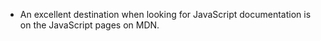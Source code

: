 - An excellent destination when looking for JavaScript documentation is on the JavaScript pages on MDN.